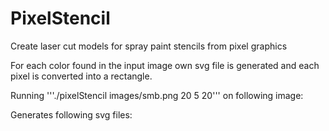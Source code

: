 PixelStencil
============

Create laser cut models for spray paint stencils from pixel graphics

For each color found in the input image own svg file is generated and each pixel is converted into a rectangle.

Running '''./pixelStencil images/smb.png 20 5 20''' on following image:

Generates following svg files:
